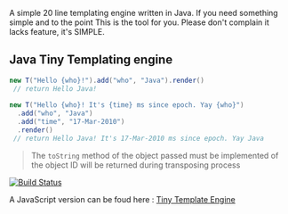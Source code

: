 A simple 20 line templating engine written in Java. If you need something simple and to the point
This is the tool for you. Please don't complain it lacks feature, it's SIMPLE.

## Java Tiny Templating engine

```java
new T("Hello {who}!").add("who", "Java").render()
 // return Hello Java!
 
new T("Hello {who}! It's {time} ms since epoch. Yay {who}")
  .add("who", "Java")
  .add("time", "17-Mar-2010")
  .render()
 // return Hello Java! It's 17-Mar-2010 ms since epoch. Yay Java
```

> The `toString` method of the object passed must be implemented of the object ID will be returned during transposing process

[![Build Status](https://travis-ci.org/ferronrsmith/tiny-template-engine-java.svg)](https://travis-ci.org/ferronrsmith/tiny-template-engine-java)

A JavaScript version can be foud here : [Tiny Template Engine](https://github.com/ferronrsmith/tiny-template-engine)
